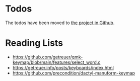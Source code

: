 # Todos
The todos have been moved to [the project in Github](https://github.com/users/arkanoryn/projects/1/views/1).

# Reading Lists

- https://github.com/getreuer/qmk-keymap/blob/main/features/select_word.c
- https://getreuer.info/posts/keyboards/index.html
- https://github.com/precondition/dactyl-manuform-keymap

